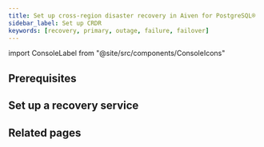 ```yaml
---
title: Set up cross-region disaster recovery in Aiven for PostgreSQL®
sidebar_label: Set up CRDR
keywords: [recovery, primary, outage, failure, failover]
---
```


import ConsoleLabel from "@site/src/components/ConsoleIcons"

## Prerequisites

## Set up a recovery service

## Related pages
